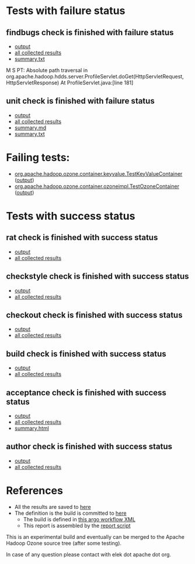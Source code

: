 # Tests with failure status

## findbugs check is finished with failure status

   * [output](https://raw.githubusercontent.com/elek/ozone-ci/master/pr/pr-hdds-2110-lr5h4/findbugs/output.log)
   * [all collected results](https://github.com/elek/ozone-ci/tree/master/pr/pr-hdds-2110-lr5h4/findbugs)
   * [summary.txt](https://github.com/elek/ozone-ci/tree/master/pr/pr-hdds-2110-lr5h4/findbugs/summary.txt)

M S PT: Absolute path traversal in org.apache.hadoop.hdds.server.ProfileServlet.doGet(HttpServletRequest, HttpServletResponse)  At ProfileServlet.java:[line 181]

## unit check is finished with failure status

   * [output](https://raw.githubusercontent.com/elek/ozone-ci/master/pr/pr-hdds-2110-lr5h4/unit/output.log)
   * [all collected results](https://github.com/elek/ozone-ci/tree/master/pr/pr-hdds-2110-lr5h4/unit)
   * [summary.md](https://github.com/elek/ozone-ci/tree/master/pr/pr-hdds-2110-lr5h4/unit/summary.md)
   * [summary.txt](https://github.com/elek/ozone-ci/tree/master/pr/pr-hdds-2110-lr5h4/unit/summary.txt)

# Failing tests: 

 * [org.apache.hadoop.ozone.container.keyvalue.TestKeyValueContainer](hadoop-hdds/container-service/org.apache.hadoop.ozone.container.keyvalue.TestKeyValueContainer.txt) ([output](hadoop-hdds/container-service/org.apache.hadoop.ozone.container.keyvalue.TestKeyValueContainer-output.txt/))
 * [org.apache.hadoop.ozone.container.ozoneimpl.TestOzoneContainer](hadoop-hdds/container-service/org.apache.hadoop.ozone.container.ozoneimpl.TestOzoneContainer.txt) ([output](hadoop-hdds/container-service/org.apache.hadoop.ozone.container.ozoneimpl.TestOzoneContainer-output.txt/))


# Tests with success status

## rat check is finished with success status

   * [output](https://raw.githubusercontent.com/elek/ozone-ci/master/pr/pr-hdds-2110-lr5h4/rat/output.log)
   * [all collected results](https://github.com/elek/ozone-ci/tree/master/pr/pr-hdds-2110-lr5h4/rat)


## checkstyle check is finished with success status

   * [output](https://raw.githubusercontent.com/elek/ozone-ci/master/pr/pr-hdds-2110-lr5h4/checkstyle/output.log)
   * [all collected results](https://github.com/elek/ozone-ci/tree/master/pr/pr-hdds-2110-lr5h4/checkstyle)


## checkout check is finished with success status

   * [output](https://raw.githubusercontent.com/elek/ozone-ci/master/pr/pr-hdds-2110-lr5h4/checkout/output.log)
   * [all collected results](https://github.com/elek/ozone-ci/tree/master/pr/pr-hdds-2110-lr5h4/checkout)


## build check is finished with success status

   * [output](https://raw.githubusercontent.com/elek/ozone-ci/master/pr/pr-hdds-2110-lr5h4/build/output.log)
   * [all collected results](https://github.com/elek/ozone-ci/tree/master/pr/pr-hdds-2110-lr5h4/build)


## acceptance check is finished with success status

   * [output](https://raw.githubusercontent.com/elek/ozone-ci/master/pr/pr-hdds-2110-lr5h4/acceptance/output.log)
   * [all collected results](https://github.com/elek/ozone-ci/tree/master/pr/pr-hdds-2110-lr5h4/acceptance)
   * [summary.html](https://elek.github.io/ozone-ci/pr/pr-hdds-2110-lr5h4/acceptance/summary.html)


## author check is finished with success status

   * [output](https://raw.githubusercontent.com/elek/ozone-ci/master/pr/pr-hdds-2110-lr5h4/author/output.log)
   * [all collected results](https://github.com/elek/ozone-ci/tree/master/pr/pr-hdds-2110-lr5h4/author)




# References

 * All the results are saved to [here](https://github.com/elek/ozone-ci/tree/master/pr/pr-hdds-2110-lr5h4/)
 * The definition is the build is committed to [here](https://github.com/elek/argo-ozone)
    * The build is defined in [this argo workflow XML](https://github.com/elek/argo-ozone/blob/master/ozone-build.yaml)
    * This report is assembled by the [report script](https://github.com/elek/argo-ozone/blob/master/scripts/report.sh)

This is an experimental build and eventually can be merged to the Apache Hadoop Ozone source tree (after some testing).

In case of any question please contact with elek dot apache dot org.

